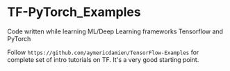 # TF-PyTorch_Examples
Code written while learning ML/Deep Learning frameworks Tensorflow and PyTorch

Follow `https://github.com/aymericdamien/TensorFlow-Examples` for complete set of intro tutorials on TF. It's a very good starting point.


